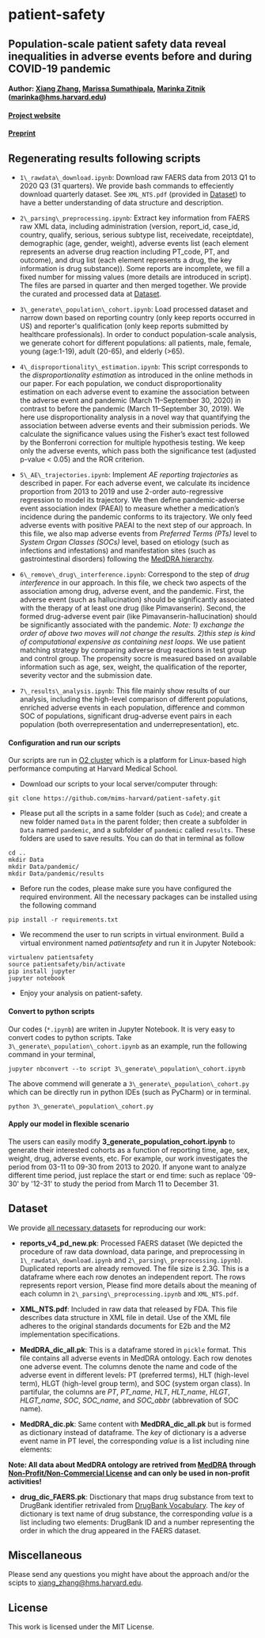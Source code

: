 # patient-safety
<!--
Resource for *Population-scale patient safety data reveal inequalities in adverse events before and during COVID-19 pandemic* ([preprint](https://www.medrxiv.org/content/10.1101/2021.01.17.21249988v1)) by Xiang Zhang, Marissa Sumathipala, and Marinka Zitnik.
-->

## Population-scale patient safety data reveal inequalities in adverse events before and during COVID-19 pandemic


#### Author: [Xiang Zhang](http://xiangzhang.info/), [Marissa Sumathipala](https://www.linkedin.com/in/marissa-sumathipala-558bb5179/), [Marinka Zitnik](https://zitniklab.hms.harvard.edu/) (marinka@hms.harvard.edu) 

#### [Project website](https://zitniklab.hms.harvard.edu/projects/patient-safety)

#### [Preprint](https://www.medrxiv.org/content/10.1101/2021.01.17.21249988v1)



## Regenerating results following scripts

- `1\_rawdata\_download.ipynb`: Download raw FAERS data from 2013 Q1 to 2020 Q3 (31 quarters). We provide bash commands to effeciently download quarterly dataset. See `XML_NTS.pdf` (provided in [Dataset](#dataset)) to have a better understanding of data structure and description. 

- `2\_parsing\_preprocessing.ipynb`: Extract key information from FAERS raw XML data, including administration (version, report\_id, case\_id, country, qualify, serious, serious subtype list, receivedate, receiptdate), demographic (age, gender, weight), adverse events list (each element represents an adverse drug reaction including PT\_code, PT, and outcome), and drug list (each element represents a drug, the key information is drug substance)). Some reports are incomplete, we fill a fixed number for missing values (more details are introduced in script). The files are parsed in quarter and then merged together. We provide the curated and processed data at [Dataset](#dataset).

- `3\_generate\_population\_cohort.ipynb`: Load processed dataset and narrow down based on reporting country (only keep reports occurred in US) and reporter's qualification (only keep reports submitted by healthcare professionals). In order to conduct population-scale analysis, we generate cohort for different populations: all patients, male, female, young (age:1-19), adult (20-65), and elderly (>65). 

- `4\_disproportionality\_estimation.ipynb`: This script corresponds to the *disproportionality estimation* as introduced in the online methods in our paper. For each population, we conduct disproportionality estimation on each adverse event to examine the association between the adverse event and pandemic (March 11–September 30, 2020) in contrast to before the pandemic (March 11–September 30, 2019). We here use disproportionality analysis in a novel way that quantifying the association between adverse events and their submission periods. We calculate the significance values using the Fisher’s exact test followed by the Bonferroni correction for multiple hypothesis testing. We keep only the adverse events, which pass both the significance test (adjusted p-value < 0.05) and the ROR criterion.

- `5\_AE\_trajectories.ipynb`: Implement *AE reporting trajectories* as described in paper. For each adverse event, we calculate its incidence proportion from 2013 to 2019 and use 2-order auto-regressive regression to model its trajectory. We then define pandemic-adverse event association index (PAEAI) to measure whether a medication’s incidence during the pandemic conforms to its trajectory. We only feed adverse events with positive PAEAI to the next step of our approach. In this file, we also map adverse events from *Preferred Terms (PTs)* level to *System Organ Classes (SOCs)* level, based on etiology (such as infections and infestations) and manifestation sites (such as gastrointestinal disorders) following the [MedDRA hierarchy](https://www.meddra.org/how-to-use/basics/hierarchy). 

- `6\_remove\_drug\_interference.ipynb`: Correspond to the step of *drug interference* in our approach. In this file, we check two aspects of the association among drug, adverse event, and the pandemic. First, the adverse event (such as hallucination) should be significantly associated with the therapy of at least one drug (like Pimavanserin). Second, the formed drug-adverse event pair (like Pimavanserin-hallucination) should be significantly associated with the pandemic. *Note: 1) exchange the order of above two moves will not change the results. 2)this step is kind of computational expensive as containing nest loops.* We use patient matching strategy by comparing adverse drug reactions in test group and control group. The propensity socre is measured based on available information such as age, sex, weight, the qualification of the reporter, severity vector and the submission date. 

- `7\_results\_analysis.ipynb`: This file mainly show results of our analysis, including the high-level comparison of different populations, enriched adverse events in each population, difference and common SOC of populations, significant drug-adverse event pairs in each population (both overrepresentation and underrepresentation), etc.


#### Configuration and run our scripts

Our scripts are run in [O2 cluster](https://wiki.rc.hms.harvard.edu/display/O2/) which is a platform for Linux-based high performance computing at Harvard Medical School. 

- Download our scripts to your local server/computer through:
```
git clone https://github.com/mims-harvard/patient-safety.git
```

- Please put all the scripts in a same folder (such as `Code`);  and create a new folder named `Data` in the parent folder; then create a subfolder in `Data` named `pandemic`, and a subfolder of `pandemic` called `results`. These folders are used to save results. You can do that in terminal as follow

```
cd ..
mkdir Data
mkdir Data/pandemic/
mkdir Data/pandemic/results
```

- Before run the codes, please make sure you have configured the required environment. All the necessary packages can be installed using the following command

```
pip install -r requirements.txt
```

- We recommend the user to run scripts in virtual environment. Build a virtual environment named *patientsafety* and run it in Jupyter Notebook:

```
virtualenv patientsafety
source patientsafety/bin/activate
pip install jupyter
jupyter notebook
```

- Enjoy your analysis on patient-safety.

#### Convert to python scripts
Our codes (`*.ipynb`) are writen in Jupyter Notebook. It is very easy to convert codes to python scripts. Take `3\_generate\_population\_cohort.ipynb` as an example, run the following command in your terminal,

```
jupyter nbconvert --to script 3\_generate\_population\_cohort.ipynb
```
The above commend will generate a `3\_generate\_population\_cohort.py` which can be directly run in python IDEs (such as PyCharm) or in terminal.

```
python 3\_generate\_population\_cohort.py
```


#### Apply our model in flexible scenario

The users can easily modify **3\_generate\_population\_cohort.ipynb** to generate their interested cohorts as a function of reporting time, age, sex, weight, drug, adverse events, etc. For example, our work investigates the period from 03-11 to 09-30 from 2013 to 2020. If anyone want to analyze different time period, just replace the start or end time: such as replace '09-30' by '12-31' to study the period from March 11 to December 31. 



## Dataset 
<span id="dataset"> </span>

We provide [all necessary datasets](https://dataverse.harvard.edu/privateurl.xhtml?token=d796b626-23b9-4a60-86d3-5525fda3c108) for reproducing our work:

- **reports_v4_pd_new.pk**: Processed FAERS dataset (We depicted the procedure of raw data download, data paringe, and preprocessing in `1\_rawdata\_download.ipynb` and `2\_parsing\_preprocessing.ipynb`). Duplicated reports are already removed. The file size is 2.3G. This is a dataframe where each row denotes an independent report. The rows represents report version,  Please find more details about the meaning of each column in `2\_parsing\_preprocessing.ipynb` and `XML_NTS.pdf`. 


- **XML_NTS.pdf**: Included in raw data that released by FDA. This file describes data structure in XML file in detail. Use of the XML file adheres to the original standards documents for E2b and the M2 implementation specifications.

- **MedDRA\_dic\_all.pk**: This is a dataframe stored in `pickle` format. This file contains all adverse events in MedDRA ontology. Each row denotes one adverse event. The columns denote the name and code of the adverse event in different levels: PT (preferred terms), HLT (high-level term), HLGT (high-level group term), and SOC (system organ class). In partifular, the columns are *PT*, *PT\_name*, *HLT*, *HLT\_name*, *HLGT*, *HLGT\_name*, *SOC*, *SOC\_name*, and *SOC\_abbr* (abbrevation of SOC name).

- **MedDRA\_dic.pk**: Same content with **MedDRA\_dic\_all.pk** but is formed as dictionary instead of dataframe. The *key* of dictionary is a adverse event name in PT level, the corresponding *value* is a list including nine elements: 

**Note: All data about MedDRA ontology are retrived from [MedDRA](https://www.meddra.org/) through [Non-Profit/Non-Commercial License](https://www.meddra.org/subscription/subscription-type) and can only be used in non-profit activities!**

- **drug\_dic\_FAERS.pk**: Disctionary that maps drug substance from text to DrugBank identifier retrivaled from [DrugBank Vocabulary](https://go.drugbank.com/releases/latest#open-data). The *key* of dictionary is text name of drug substance, the corresponding *value* is a list including two elements: DrugBank ID and a number representing the order in which the drug appeared in the FAERS dataset.



## Miscellaneous

Please send any questions you might have about the approach and/or the scipts to <xiang_zhang@hms.harvard.edu>.

## License

This work is licensed under the MIT License.
